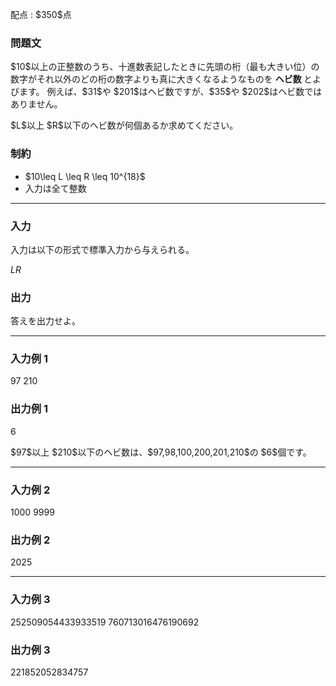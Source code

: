 
<div>

<span>

<span>

<p>
配点 : $350$点
</p>

<div>

<section>

### **問題文**

<p>
$10$以上の正整数のうち、十進数表記したときに先頭の桁（最も大きい位）の数字がそれ以外のどの桁の数字よりも真に大きくなるようなものを 
<strong>
ヘビ数
</strong>
とよびます。
例えば、$31$や $201$はヘビ数ですが、$35$や $202$はヘビ数ではありません。
</p>

<p>
$L$以上 $R$以下のヘビ数が何個あるか求めてください。
</p>

</section>

</div>

<div>

<section>

### **制約**

<ul>

<li>
$10\leq L \leq R \leq 10^{18}$
</li>

<li>
入力は全て整数
</li>

</ul>

</section>

</div>

---

<div>

<div>

<section>

### **入力**

<p>
入力は以下の形式で標準入力から与えられる。
</p>

<div>

$L$$R$
</div>

</section>

</div>

<div>

<section>

### **出力**

<p>
答えを出力せよ。
</p>

</section>

</div>

</div>

---

<div>

<section>

### **入力例 1**

<div>

97 210

</div>

</section>

</div>

<div>

<section>

### **出力例 1**

<div>

6

</div>

<p>
$97$以上 $210$以下のヘビ数は、$97,98,100,200,201,210$の $6$個です。
</p>

</section>

</div>

---

<div>

<section>

### **入力例 2**

<div>

1000 9999

</div>

</section>

</div>

<div>

<section>

### **出力例 2**

<div>

2025

</div>

</section>

</div>

---

<div>

<section>

### **入力例 3**

<div>

252509054433933519 760713016476190692

</div>

</section>

</div>

<div>

<section>

### **出力例 3**

<div>

221852052834757

</div>

</section>

</div>

</span>

</span>

</div>
